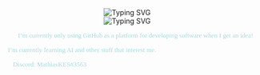 <link href='https://fonts.googleapis.com/css?family=Fira%20Code' rel='stylesheet'>

<!-- Title -->
<div align="center">
    <img src="https://readme-typing-svg.demolab.com?font=Fira+Code&weight=700&duration=2500&pause=1000&color=E63946&center=true&vCenter=true&repeat=false&width=435&lines=Mathias+K.+E.+S%C3%B8rensen" alt="Typing SVG" />
    <br/>
    <img src="https://readme-typing-svg.demolab.com?font=Fira+Code&weight=300&pause=1000&color=F1FAEE&center=true&vCenter=true&width=435&lines=AI+enthusiast;C%2B%2B+and+Python enjoyer" alt="Typing SVG" />
</div>

<!-- Intro -->
<div align="left">
    <p style="font-size: 13px; color: #A8DADC; font-family: 'Fira Code'; margin-bottom: 5px">
        👨🏽‍💻 I’m currently only using GitHub as a platform for developing software when I get an idea!
    </p>
    <p style="font-size: 13px; color: #A8DADC; font-family: 'Fira Code'; margin-bottom: 5px">
        🌱 I’m currently learning AI and other stuff that interest me.
    </p>
    <p style="font-size: 13px; color: #A8DADC; font-family: 'Fira Code'; margin-bottom: 5px">
        🤙🏽 Discord: MathiasKES#3563
    </p>
</div>